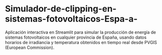 # Simulador-de-clipping-en-sistemas-fotovoltaicos-Espa-a-
Aplicación interactiva en Streamlit para simular la producción de energía de sistemas fotovoltaicos en cualquier provincia de España, usando datos horarios de irradiancia y temperatura obtenidos en tiempo real desde PVGIS (European Commission).
